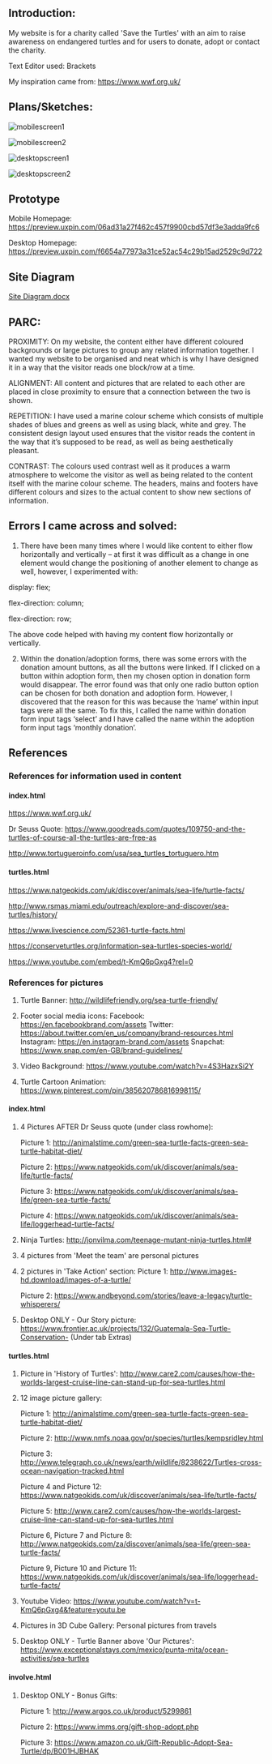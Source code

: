 ## Introduction: 

My website is for a charity called 'Save the Turtles' with an aim to raise awareness on endangered turtles and for users to donate, adopt or contact the charity. 

Text Editor used: Brackets

My inspiration came from: https://www.wwf.org.uk/ 

## Plans/Sketches: 

![mobilescreen1](https://user-images.githubusercontent.com/32508499/34439325-fa48ba00-eca4-11e7-8a22-25481355eded.jpg)

![mobilescreen2](https://user-images.githubusercontent.com/32508499/34439344-1d42eae4-eca5-11e7-87eb-e979c1fa98d8.jpg)

![desktopscreen1](https://user-images.githubusercontent.com/32508499/34439346-2040ea20-eca5-11e7-8608-8ea2680690ad.jpg)

![desktopscreen2](https://user-images.githubusercontent.com/32508499/34439348-24d8e614-eca5-11e7-9ee7-2d261feb01ad.jpg)


## Prototype

Mobile Homepage: https://preview.uxpin.com/06ad31a27f462c457f9900cbd57df3e3adda9fc6

Desktop Homepage: https://preview.uxpin.com/f6654a77973a31ce52ac54c29b15ad2529c9d722 


## Site Diagram 

[Site Diagram.docx](https://github.com/alunat01/frontendproject/files/1593519/Site.Diagram.docx)


## PARC:

PROXIMITY: On my website, the content either have different coloured backgrounds or large pictures to group any related information together. I wanted my website to be organised and neat which is why I have designed it in a way that the visitor reads one block/row at a time.

ALIGNMENT: All content and pictures that are related to each other are placed in close proximity to ensure that a connection between the two is shown.

REPETITION: I have used a marine colour scheme which consists of multiple shades of blues and greens as well as using black, white and grey. The consistent design layout used ensures that the visitor reads the content in the way that it’s supposed to be read, as well as being aesthetically pleasant.

CONTRAST: The colours used contrast well as it produces a warm atmosphere to welcome the visitor as well as being related to the content itself with the marine colour scheme. The headers, mains and footers have different colours and sizes to the actual content to show new sections of information.

## Errors I came across and solved:

1. There have been many times where I would like content to either flow horizontally and vertically – at first it was difficult as a change in one element would change the positioning of another element to change as well, however, I experimented with:

display: flex;

flex-direction: column;

flex-direction: row;

The above code helped with having my content flow horizontally or vertically. 

2. Within the donation/adoption forms, there was some errors with the donation amount buttons, as all the buttons were linked. If I clicked on a button within adoption form, then my chosen option in donation form would disappear. The error found was that only one radio button option can be chosen for both donation and adoption form. However, I discovered that the reason for this was because the ‘name’ within input tags were all the same. To fix this, I called the name within donation form input tags ‘select’ and I have called the name within the adoption form input tags ‘monthly donation’. 

## References

### References for information used in content

#### index.html

https://www.wwf.org.uk/

Dr Seuss Quote: https://www.goodreads.com/quotes/109750-and-the-turtles-of-course-all-the-turtles-are-free-as

http://www.tortugueroinfo.com/usa/sea_turtles_tortuguero.htm


#### turtles.html

https://www.natgeokids.com/uk/discover/animals/sea-life/turtle-facts/

http://www.rsmas.miami.edu/outreach/explore-and-discover/sea-turtles/history/

https://www.livescience.com/52361-turtle-facts.html

https://conserveturtles.org/information-sea-turtles-species-world/

https://www.youtube.com/embed/t-KmQ6pGxg4?rel=0



### References for pictures

1. Turtle Banner: http://wildlifefriendly.org/sea-turtle-friendly/

2. Footer social media icons: 
    Facebook: https://en.facebookbrand.com/assets
    Twitter: https://about.twitter.com/en_us/company/brand-resources.html
    Instagram: https://en.instagram-brand.com/assets
    Snapchat: https://www.snap.com/en-GB/brand-guidelines/
    
3. Video Background: https://www.youtube.com/watch?v=4S3HazxSi2Y

4. Turtle Cartoon Animation: https://www.pinterest.com/pin/385620786816998115/
    

#### index.html

1. 4 Pictures AFTER Dr Seuss quote (under class rowhome): 

    Picture 1: http://animalstime.com/green-sea-turtle-facts-green-sea-turtle-habitat-diet/
    
    Picture 2: https://www.natgeokids.com/uk/discover/animals/sea-life/turtle-facts/
    
    Picture 3: https://www.natgeokids.com/uk/discover/animals/sea-life/green-sea-turtle-facts/
    
    Picture 4: https://www.natgeokids.com/uk/discover/animals/sea-life/loggerhead-turtle-facts/


2. Ninja Turtles: http://jonvilma.com/teenage-mutant-ninja-turtles.html# 

3. 4 pictures from 'Meet the team' are personal pictures

4. 2 pictures in 'Take Action' section: 
    Picture 1: http://www.images-hd.download/images-of-a-turtle/
    
    Picture 2: https://www.andbeyond.com/stories/leave-a-legacy/turtle-whisperers/
    
5. Desktop ONLY - Our Story picture: https://www.frontier.ac.uk/projects/132/Guatemala-Sea-Turtle-Conservation- 
(Under tab Extras)
    
#### turtles.html

1. Picture in 'History of Turtles': http://www.care2.com/causes/how-the-worlds-largest-cruise-line-can-stand-up-for-sea-turtles.html

2. 12 image picture gallery:
    
    Picture 1: http://animalstime.com/green-sea-turtle-facts-green-sea-turtle-habitat-diet/
    
    Picture 2: http://www.nmfs.noaa.gov/pr/species/turtles/kempsridley.html
    
    Picture 3: http://www.telegraph.co.uk/news/earth/wildlife/8238622/Turtles-cross-ocean-navigation-tracked.html
    
    Picture 4 and Picture 12:  https://www.natgeokids.com/uk/discover/animals/sea-life/turtle-facts/
    
    Picture 5: 
    http://www.care2.com/causes/how-the-worlds-largest-cruise-line-can-stand-up-for-sea-turtles.html
    
    Picture 6, Picture 7 and Picture 8: http://www.natgeokids.com/za/discover/animals/sea-life/green-sea-turtle-facts/
    
    Picture 9, Picture 10 and Picture 11:
    https://www.natgeokids.com/uk/discover/animals/sea-life/loggerhead-turtle-facts/    
    
3. Youtube Video: https://www.youtube.com/watch?v=t-KmQ6pGxg4&feature=youtu.be

4. Pictures in 3D Cube Gallery: Personal pictures from travels

5. Desktop ONLY - Turtle Banner above 'Our Pictures': https://www.exceptionalstays.com/mexico/punta-mita/ocean-activities/sea-turtles


#### involve.html

1. Desktop ONLY - Bonus Gifts: 

    Picture 1: http://www.argos.co.uk/product/5299861

    Picture 2: https://www.imms.org/gift-shop-adopt.php

    Picture 3: https://www.amazon.co.uk/Gift-Republic-Adopt-Sea-Turtle/dp/B001HJBHAK
    
    